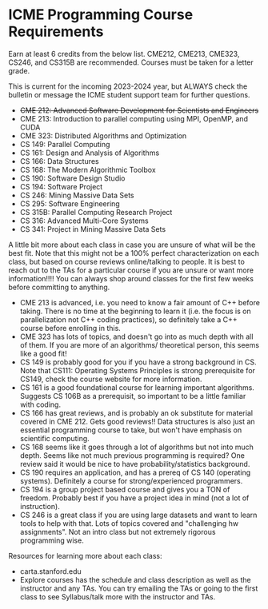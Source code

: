 # ICME Programming Course Requirements

Earn at least 6 credits from the below list. CME212, CME213, CME323, CS246, and CS315B are recommended. Courses must be taken for a letter grade.

This is current for the incoming 2023-2024 year, but ALWAYS check the bulletin or message the ICME student support team for further questions.
* ~~CME 212: Advanced Software Development for Scientists and Engineers~~
* CME 213: Introduction to parallel computing using MPI, OpenMP, and CUDA
* CME 323: Distributed Algorithms and Optimization
* CS 149: Parallel Computing
* CS 161: Design and Analysis of Algorithms
* CS 166: Data Structures
* CS 168: The Modern Algorithmic Toolbox
* CS 190: Software Design Studio
* CS 194: Software Project
* CS 246: Mining Massive Data Sets
* CS 295: Software Engineering
* CS 315B: Parallel Computing Research Project
* CS 316: Advanced Multi-Core Systems
* CS 341: Project in Mining Massive Data Sets


A little bit more about each class in case you are unsure of what will be the best fit. Note that this might not be a 100% perfect characterization on each class, but based on course reviews online/talking to people. It is best to reach out to the TAs for a particular course if you are unsure or want more information!!!! You can always shop around classes for the first few weeks before committing to anything.
- CME 213 is advanced, i.e. you need to know a fair amount of C++ before taking. There is no time at the beginning to learn it (i.e. the focus is on parallelization not C++ coding practices), so definitely take a C++ course before enrolling in this.
- CME 323 has lots of topics, and doesn't go into as much depth with all of them. If you are more of an algorithms/ theoretical person, this seems like a good fit!
- CS 149 is probably good for you if you have a strong background in CS. Note that CS111: Operating Systems Principles is strong prerequisite for CS149, check the course website for more information.
- CS 161 is a good foundational course for learning important algorithms. Suggests CS 106B as a prerequisit, so important to be a little familiar with coding.
- CS 166 has great reviews, and is probably an ok substitute for material covered in CME 212. Gets good reviews!! Data structures is also just an essential programming course to take, but won't have emphasis on scientific computing.
- CS 168 seems like it goes through a lot of algorithms but not into much depth. Seems like not much previous programming is required? One review said it would be nice to have probability/statistics background.
- CS 190 requires an application, and has a prereq of CS 140 (operating systems). Definitely a course for strong/experienced programmers.
- CS 194 is a group project based course and gives you a TON of freedom. Probably best if you have a project idea in mind (not a lot of instruction).
- CS 246 is a great class if you are using large datasets and want to learn tools to help with that. Lots of topics covered and "challenging hw assignments". Not an intro class but not extremely rigorous programming wise. 

Resources for learning more about each class:
* carta.stanford.edu
* Explore courses has the schedule and class description as well as the instructor and any TAs. You can try emailing the TAs or going to the first class to see Syllabus/talk more with the instructor and TAs. 
